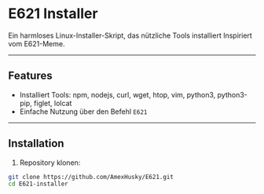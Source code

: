 # E621 Installer

Ein harmloses Linux-Installer-Skript, das nützliche Tools installiert 
Inspiriert vom E621-Meme.

---

## Features

- Installiert Tools: npm, nodejs, curl, wget, htop, vim, python3, python3-pip, figlet, lolcat  
- Einfache Nutzung über den Befehl `E621`  

---

## Installation

1. Repository klonen:

```bash
git clone https://github.com/AmexHusky/E621.git
cd E621-installer

